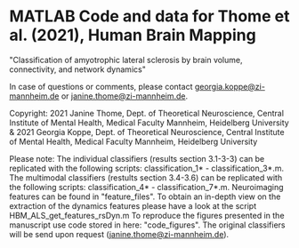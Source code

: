 # MATLAB Code and data for Thome et al. (2021), Human Brain Mapping
"Classification of amyotrophic lateral sclerosis by brain volume, connectivity, and network dynamics" 

In case of questions or comments, please contact georgia.koppe@zi-mannheim.de or janine.thome@zi-mannheim.de.

Copyright: 2021 Janine Thome, Dept. of Theoretical Neuroscience, Central Institute of Mental Health, Medical Faculty Mannheim, Heidelberg University & 2021 Georgia Koppe, Dept. of Theoretical Neuroscience, Central Institute of Mental Health, Medical Faculty Mannheim, Heidelberg University

Please note:
The individual classifiers (results section 3.1-3-3) can be replicated with the following scripts: classification_1* - classification_3*.m.
The multimodal classifiers (restults section 3.4-3.6) can be replicated with the following scripts: classification_4* - classification_7*.m.
Neuroimaging features can be found in "feature_files". 
To obtain an in-depth view on the extraction of the dynamics features please have a look at the script HBM_ALS_get_features_rsDyn.m
To reproduce the figures presented in the manuscript use code stored in here: "code_figures".
The original classifiers will be send upon request (janine.thome@zi-mannheim.de). 


